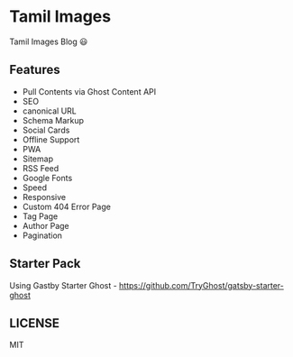 # Tamil Images

Tamil Images Blog 😃

## Features

- Pull Contents via Ghost Content API
- SEO
- canonical URL
- Schema Markup
- Social Cards
- Offline Support
- PWA
- Sitemap
- RSS Feed
- Google Fonts
- Speed
- Responsive
- Custom 404 Error Page
- Tag Page
- Author Page
- Pagination

## Starter Pack

Using Gastby Starter Ghost - <https://github.com/TryGhost/gatsby-starter-ghost>

## LICENSE

MIT
